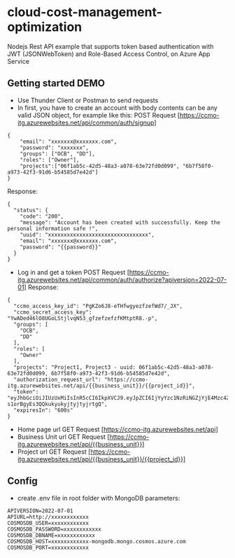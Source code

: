 # cloud-cost-management-optimization
Nodejs Rest API example that supports token based authentication with JWT (JSONWebToken) and Role-Based Access Control, on Azure App Service

## Getting started DEMO
- Use Thunder Client or Postman to send requests
- In first, you have to create an account with body contents can be any valid JSON object, for example like this:
POST Request [https://ccmo-itg.azurewebsites.net/api/common/auth/signup]
```
{
    "email": "xxxxxxx@xxxxxxx.com",
    "password": "xxxxxxx",
    "groups": ["OCB", "DD"],
    "roles": ["Owner"],
    "projects":["06f1ab5c-42d5-48a3-a078-63e72fd0d099", "6b7f58f0-a973-42f3-91d6-b54585d7e42d"]
}
```
Response:
```
{
  "status": {
    "code": "200",
    "message": "Account has been created with successfully. Keep the personal information safe !",
    "uuid": "xxxxxxxxxxxxxxxxxxxxxxxxxxxxxxxx",
    "email": "xxxxxxx@xxxxxxx.com",
    "password": "{{password}}"
  }
}
```

- Log in and get a token
POST Request [https://ccmo-itg.azurewebsites.net/api/common/auth/authorize?apiversion=2022-07-01]
Response:
```
{
  "ccmo_access_key_id": "PgKZo6J8-eTHfwgyezfzefWd7/_JX",
  "ccmo_secret_access_key": "YwADed46lO8UGoLStjlvqN53_gfzefzefzfKMtptR8.-p",
  "groups": [
    "OCB",
    "DD"
  ],
  "roles": [
    "Owner"
  ],
  "projects": "Project1, Project3 - uuid: 06f1ab5c-42d5-48a3-a078-63e72fd0d099, 6b7f58f0-a973-42f3-91d6-b54585d7e42d",
  "authorization_request_url": "https://ccmo-itg.azurewebsites.net/api/{{business_unit}}/{{project_id}}",
  "token": "eyJhbGciOiJIUzUxMiIsInR5cCI6IkpXVCJ9.eyJpZCI6IjYyYzc1NzRiNGZjYjE4Mzc4ZDg0ODQxNCIsImlhdCI6MTY1NzIzMTM5NiwiZXhwIjoxNjU3MjMxOTk2fQ.u6nagN_fp42PN8hxawHMfQJ_L651xyBkXWZoYjj05gfoGqr3bstsAXexWqtwpS1lg-s1orBgyEs3QQkukyukyjtyjtyjrtgQ",
  "expiresIn": "600s"
}
```

- Home page url 
GET Request [https://ccmo-itg.azurewebsites.net/api]
- Business Unit url
GET Request [https://ccmo-itg.azurewebsites.net/api/{{business_unit}}]
- Project url
GET Request [https://ccmo-itg.azurewebsites.net/api/{{business_unit}}/{{project_id}}]

## Config
- create .env file in root folder with MongoDB parameters:
```
APIVERSION=2022-07-01
APIURL=http://xxxxxxxxxxxx
COSMOSDB_USER=xxxxxxxxxxxx
COSMOSDB_PASSWORD=xxxxxxxxxxxx
COSMOSDB_DBNAME=xxxxxxxxxxxx
COSMOSDB_HOST=xxxxxxxxxxxx-mongodb.mongo.cosmos.azure.com
COSMOSDB_PORT=xxxxxxxxxxxx
```
